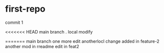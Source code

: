 # first-repo

commit 1

<<<<<<< HEAD
main branch . local modify

=======
main branch one more edit
anotherlocl change
added in feature-2
another mod in rreadme
edit in feat2
